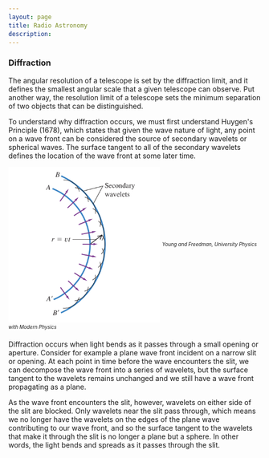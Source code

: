 ```yaml
---
layout: page
title: Radio Astronomy
description: 
---
```

### Diffraction

The angular resolution of a telescope is set by the diffraction limit, and it defines the smallest angular scale that a given telescope can observe. Put another way, the resolution limit of a telescope sets the minimum separation of two objects that can be distinguished. 

To understand why diffraction occurs, we must first understand Huygen's Principle (1678), which states that given the wave nature of light, any point on a wave front can be considered the source of secondary wavelets or spherical waves. The surface tangent to all of the secondary wavelets defines the location of the wave front at some later time.

<img src="images/huygens.png" align="center" width='60%'> 
<sub><sup><i>Young and Freedman, University Physics with Modern Physics</i></sup></sub>      

Diffraction occurs when light bends as it passes through a small opening or aperture. Consider for example a plane wave front incident on a narrow slit or opening. At each point in time before the wave encounters the slit, we can decompose the wave front into a series of wavelets, but the surface tangent to the wavelets remains unchanged and we still have a wave front propagating as a plane. 

As the wave front encounters the slit, however, wavelets on either side of the slit are blocked. Only wavelets near the slit pass through, which means we no longer have the wavelets on the edges of the plane wave contributing to our wave front, and so the surface tangent to the wavelets that make it through the slit is no longer a plane but a sphere. In other words, the light bends and spreads as it passes through the slit.  


